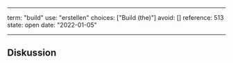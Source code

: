 
---
term:      "build"
use:       "erstellen"
choices:   ["Build (the)"]
avoid:     []
reference: 513        
state:     open
date:      "2022-01-05"

---

## Diskussion

